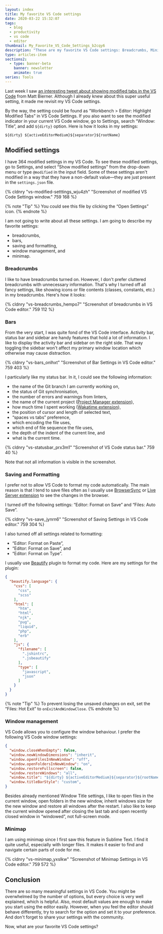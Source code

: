 ```yaml
---
layout: index
title: My favorite VS Code settings
date: 2020-03-22 15:32:07
tags:
  - blog
  - productivity
  - vs code
  - editor
thumbnail: My_Favorite_VS_Code_Settings_b2cqy6
description: "These are my favorite VS Code settings: Breadcrumbs, Minimap, Saving and Formatting, Bars and Windows."
type: articles-item
sections2:
  - type: banner-beta
    banner: newsletter
    animate: true
series: Tools
---
```


Last week I saw [an interesting tweet about showing modified tabs in the VS Code] from Matt Bierner. Although I already knew about this super useful setting, it made me revisit my VS Code settings.

<!-- more -->

By the way, the setting could be found as “Workbench > Editor: Highlight Modified Tabs” in VS Code Settings. If you also want to see the modified indicator in your current VS Code window, go to Settings, search “Window: Title”, and add `${dirty}` option. Here is how it looks in my settings:

```js
${dirty} ${activeEditorMedium}${separator}${rootName}
```

## Modified settings

I have 364 modified settings in my VS Code. To see these modified settings, go to Settings, and select “Show modified settings” from the drop-down menu or type `@modified` in the input field. Some of these settings aren't modified in a way that they have a non-default value—they are just present in the `settings.json` file.

{% cldnry "vs-modified-setttings_wju4zh" "Screenshot of modified VS Code Settings window." 759 168 %}

{% note "Tip" %}
You could see this file by clicking the “Open Settings” icon.
{% endnote %}

I am not going to write about all these settings. I am going to describe my favorite settings:

- breadcrumbs,
- bars,
- saving and formatting,
- window management, and
- minimap.

### Breadcrumbs

I like to have breadcrumbs turned on. However, I don't prefer cluttered breadcrumbs with unnecessary information. That's why I turned off all fancy settings, like showing icons or file contents (classes, constants, etc.) in my breadcrumbs. Here's how it looks:

{% cldnry "vs-breadcrumbs_hempo7" "Screenshot of breadcrumbs in VS Code editor." 759 112 %}

### Bars

From the very start, I was quite fond of the VS Code interface. Activity bar, status bar and sidebar are handy features that hold a lot of information. I like to display the activity bar and sidebar on the right side. That way toggling the sidebar won't affect my primary window location which otherwise may cause distraction.

{% cldnry "vs-bars_onlhxt" "Screenshot of Bar Settings in VS Code editor." 759 403 %}

I particularly like my status bar. In it, I could see the following information:

- the name of the Git branch I am currently working on,
- the status of Git synchronisation,
- the number of errors and warnings from linters,
- the name of the current project ([Project Manager extension]),
- how much time I spent working ([Wakatime extension]),
- the position of cursor and length of selected text,
- “spaces vs tabs” preference,
- which encoding the file uses,
- which end of file sequence the file uses,
- the depth of the indent of the current line, and
- what is the current time.

{% cldnry "vs-statusbar_prx3m1" "Screenshot of VS Code status bar." 759 40 %}

Note that not all information is visible in the screenshot.

### Saving and Formatting

I prefer not to allow VS Code to format my code automatically. The main reason is that I tend to save files often as I usually use [BrowserSync] or [Live Server extension] to see the changes in the browser.

I turned off the following settings: “Editor: Format on Save” and “Files: Auto Save”.

{% cldnry "vs-save_jynrn6" "Screenshot of Saving Settings in VS Code editor." 759 304 %}

I also turned off all settings related to formatting:

- “Editor: Format on Paste”,
- “Editor: Format on Save”, and
- “Editor: Format on Type”.

I usually use [Beautify] plugin to format my code. Here are my settings for the plugin:

```json
{
  "beautify.language": {
    "css": [
      "css",
      "scss"
    ],
    "html": [
      "htm",
      "html",
      "njk",
      "pug",
      "liquid",
      "php",
      "erb"
    ],
    "js": {
      "filename": [
        ".jshintrc",
        ".jsbeautify"
      ],
      "type": [
        "javascript",
        "json"
      ]
    }
  }
}
```

{% note "Tip" %}
To prevent losing the unsaved changes on exit, set the “Files: Hot Exit” to `onExitAndWindowClose`.
{% endnote %}

### Window management

VS Code allows you to configure the window behaviour. I prefer the following VS Code window settings:

```json
{
  "window.closeWhenEmpty": false,
  "window.newWindowDimensions": "inherit",
  "window.openFilesInNewWindow": "off",
  "window.openFoldersInNewWindow": "on",
  "window.restoreFullscreen": false,
  "window.restoreWindows": "all",
  "window.title": "${dirty} ${activeEditorMedium}${separator}${rootName}",
  "window.titleBarStyle": "custom",
}
```

Besides already mentioned Window Title settings, I like to open files in the current window, open folders in the new window, inherit windows size for the new window and restore all windows after the restart. I also like to keep the current window opened after closing the last tab and open recently closed window in “windowed”, not full-screen mode.

### Minimap

I am using minimap since I first saw this feature in Sublime Text. I find it quite useful, especially with longer files. It makes it easier to find and navigate certain parts of code for me.

{% cldnry "vs-minimap_yxslkw" "Screenshot of Minimap Settings in VS Code editor." 759 572 %}

## Conclusion

There are so many meaningful settings in VS Code. You might be overwhelmed by the number of options, but every choice is very well explained, which is helpful. Also, most default values are enough to make you start using the editor easily. However, when you feel the editor should behave differently, try to search for the option and set it to your preference. And don't forget to share your settings with the community.

Now, what are your favorite VS Code settings?

[an interesting tweet about showing modified tabs in the VS Code]: https://twitter.com/mattbierner/status/1241039298750746624
[Project Manager extension]: https://marketplace.visualstudio.com/items?itemName=alefragnani.project-manager
[Wakatime extension]: https://marketplace.visualstudio.com/items?itemName=WakaTime.vscode-wakatime
[BrowserSync]: https://www.browsersync.io/
[Live Server extension]: https://marketplace.visualstudio.com/items?itemName=ritwickdey.LiveServer
[Beautify]: https://marketplace.visualstudio.com/items?itemName=HookyQR.beautify
